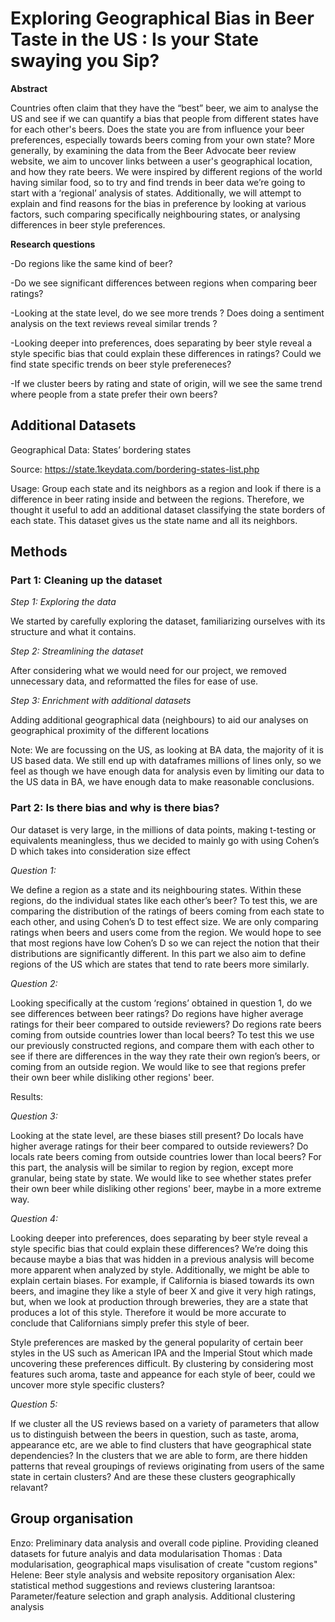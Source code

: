 # Exploring Geographical Bias in Beer Taste in the US : Is your State swaying you Sip?

**Abstract**

Countries often claim that they have the “best” beer, we aim to analyse the US and see if we can quantify a bias that people from different states have for each other's beers. Does the state you are from influence your beer preferences, especially towards beers coming from your own state? More generally, by examining the data from the Beer Advocate beer review website, we aim to uncover links between a user's geographical location, and how they rate beers. We were inspired by different regions of the world having similar food, so to try and find trends in beer data we’re going to start with a ‘regional’ analysis of states. Additionally, we will attempt to explain and find reasons for the bias in preference by looking at various factors, such comparing specifically neighbouring states, or analysing differences in beer style preferences.


**Research questions**

-Do regions like the same kind of beer?

-Do we see significant differences between regions when comparing beer ratings?

-Looking at the state level, do we see more trends ? Does doing a sentiment analysis on the text reviews reveal similar trends ?

-Looking deeper into preferences, does separating by beer style reveal a style specific bias that could explain these differences in ratings? Could we find state specific trends on beer style prefereneces?

-If we cluster beers by rating and state of origin, will we see the same trend where people from a state prefer their own beers?

## Additional Datasets

Geographical Data: States’ bordering states

Source: https://state.1keydata.com/bordering-states-list.php

Usage: Group each state and its neighbors as a region and look if there is a difference in beer rating inside and between the regions. Therefore, we thought it useful to add an additional dataset classifying the state borders of each state. This dataset gives us the state name and all its neighbors.

## Methods

### Part 1: Cleaning up the dataset

*Step 1: Exploring the data*

We started by carefully exploring the dataset, familiarizing ourselves with its structure and what it contains.

*Step 2: Streamlining the dataset*

After considering what we would need for our project, we removed unnecessary data, and reformatted the files for ease of use.

*Step 3: Enrichment with additional datasets*

Adding additional geographical data (neighbours) to aid our analyses on geographical proximity of the different locations

Note: We are focussing on the US, as looking at BA data, the majority of it is US based data. We still end up with dataframes millions of lines only, so we feel as though we have enough data for analysis even by limiting our data to the US data in BA, we have enough data to make reasonable conclusions. 

### Part 2: Is there bias and why is there bias?

Our dataset is very large, in the millions of data points, making t-testing or equivalents meaningless, thus we decided to mainly go with using Cohen’s D which takes into consideration size effect

*Question 1:*

We define a region as a state and its neighbouring states. Within these regions, do the individual states like each other’s beer? To test this, we are comparing the distribution of the ratings of beers coming from each state to each other, and using Cohen’s D to test effect size. We are only comparing ratings when beers and users come from the region. We would hope to see that most regions have  low Cohen’s D so we can reject the notion that their distributions are significantly different. In this part we also aim to define regions of the US which are states that tend to rate beers more similarly.


*Question 2:*

Looking specifically at the custom ‘regions’ obtained in question 1, do we see differences between beer ratings? Do regions have higher average ratings for their beer compared to outside reviewers? Do regions rate beers coming from outside countries lower than local beers? To test this we use our previously constructed regions, and compare them with each other to see if there are differences in the way they rate their own region’s beers, or coming from an outside region. We would like to see that regions prefer their own beer while disliking other regions' beer.

Results: 

*Question 3:*

Looking at the state level, are these biases still present? Do locals have higher average ratings for their beer compared to outside reviewers? Do locals rate beers coming from outside countries lower than local beers? For this part, the analysis will be similar to region by region, except more granular, being state by state. We would like to see whether states prefer their own beer while disliking other regions' beer, maybe in a more extreme way.

*Question 4:*

Looking deeper into preferences, does separating by beer style reveal a style specific bias that could explain these differences? We’re doing this because maybe a bias that was hidden in a previous analysis will become more apparent when analyzed by style. Additionally, we might be able to explain certain biases. For example, if California is biased towards its own beers, and imagine they like a style of beer X and give it very high ratings, but, when we look at production through breweries, they are a state that produces a lot of this style. Therefore it would be more accurate to conclude that Californians simply prefer this style of beer.

Style preferences are masked by the general popularity of certain beer styles in the US such as American IPA and the Imperial Stout which made uncovering these preferences difficult. By clustering by considering most features such aroma, taste and appeance for each style of beer, could we uncover more style specific clusters?

*Question 5:*

If we cluster all the US reviews based on a variety of parameters that allow us to distinguish between the beers in question, such as taste, aroma, appearance etc, are we able to find clusters that have geographical state dependencies? In the clusters that we are able to form, are there hidden patterns that reveal groupings of reviews originating from users of the same state in certain clusters? And are these these clusters geographically relavant?



## Group organisation
Enzo: Preliminary data analysis and overall code pipline. Providing cleaned datasets for future analyis and data modularisation
Thomas : Data modularisation, geographical maps visulisation of create "custom regions"
Helene: Beer style analysis and website repository organisation
Alex: statistical method suggestions and reviews clustering
Iarantsoa: Parameter/feature selection and graph analysis. Additional clustering analysis

